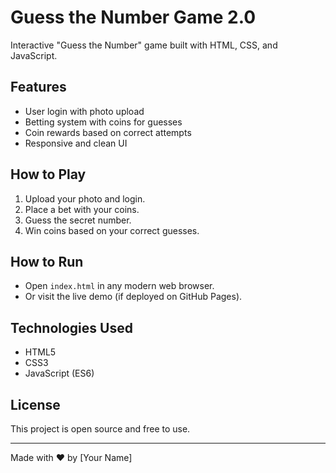 # Guess the Number Game 2.0

Interactive "Guess the Number" game built with HTML, CSS, and JavaScript.

## Features
- User login with photo upload
- Betting system with coins for guesses
- Coin rewards based on correct attempts
- Responsive and clean UI

## How to Play
1. Upload your photo and login.
2. Place a bet with your coins.
3. Guess the secret number.
4. Win coins based on your correct guesses.

## How to Run
- Open `index.html` in any modern web browser.
- Or visit the live demo (if deployed on GitHub Pages).

## Technologies Used
- HTML5
- CSS3
- JavaScript (ES6)

## License
This project is open source and free to use.

---

Made with ❤️ by [Your Name]
